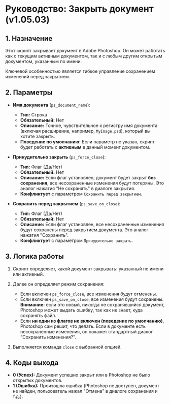 # Руководство: Закрыть документ (v1.05.03)

## 1. Назначение
Этот скрипт закрывает документ в Adobe Photoshop. Он может работать как с текущим активным документом, так и с любым другим открытым документом, указанным по имени.

Ключевой особенностью является гибкое управление сохранением изменений перед закрытием.

## 2. Параметры

-   **Имя документа** (`ps_document_name`):
    -   **Тип:** Строка
    -   **Обязательный:** Нет
    -   **Описание:** Точное, чувствительное к регистру имя документа (включая расширение, например, `MyImage.psd`), который вы хотите закрыть.
    -   **Поведение по умолчанию:** Если параметр не указан, скрипт будет работать с **активным** в данный момент документом.

-   **Принудительно закрыть** (`ps_force_close`):
    -   **Тип:** Флаг (Да/Нет)
    -   **Обязательный:** Нет
    -   **Описание:** Если флаг установлен, документ будет закрыт **без сохранения**, все несохраненные изменения будут потеряны. Это аналог нажатия "Не сохранять" в диалоге закрытия.
    -   **Конфликтует** с параметром `Сохранить перед закрытием`.

-   **Сохранить перед закрытием** (`ps_save_on_close`):
    -   **Тип:** Флаг (Да/Нет)
    -   **Обязательный:** Нет
    -   **Описание:** Если флаг установлен, все несохраненные изменения будут сохранены перед закрытием документа. Это аналог нажатия "Сохранить".
    -   **Конфликтует** с параметром `Принудительно закрыть`.

## 3. Логика работы

1.  Скрипт определяет, какой документ закрывать: указанный по имени или активный.
2.  Далее он определяет режим сохранения:
    -   Если включен `ps_force_close`, все изменения будут отменены.
    -   Если включен `ps_save_on_close`, все изменения будут сохранены. **Внимание:** если это новый, никогда не сохранявшийся документ, Photoshop может выдать ошибку, так как не знает, куда сохранять файл.
    -   Если **ни один из флагов не включен (поведение по умолчанию)**, Photoshop сам решит, что делать. Если в документе есть несохраненные изменения, он покажет стандартный диалог "Сохранить изменения?".

3.  Выполняется команда `close` с выбранной опцией.

## 4. Коды выхода
- **0 (Успех):** Документ успешно закрыт или в Photoshop не было открытых документов.
- **1 (Ошибка):** Произошла ошибка (Photoshop не доступен, документ не найден, пользователь нажал "Отмена" в диалоге сохранения и т.д.).